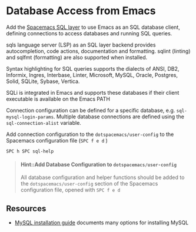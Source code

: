 # Database Access from Emacs

Add the [Spacemacs SQL layer](add-sql-layer-and-lsp.md) to use Emacs as an SQL database client, defining connections to access databases and running SQL queries.

sqls language server (LSP) as an SQL layer backend provides autocompletion, code actions, documentation and formatting.  sqlint (linting) and sqlfmt (formatting) are also supported when installed.

Syntax highlighting for SQL queries supports the dialects of ANSI, DB2, Informix, Ingres, Interbase, Linter, Microsoft, MySQL, Oracle, Postgres, Solid, SQLite, Sybase, Vertica.

SQLi is integrated in Emacs and supports these databases if their client executable is available on the Emacs PATH

Connection configuration can be defined for a specific database, e.g.  `sql-mysql-login-params`.  Multiple database connections are defined using the `sql-connection-alist` variable.

Add connection configuration to the `dotspacemacs/user-config` to the Spacemacs configuration file (`SPC f e d` )

`SPC h SPC sql-help`

> #### Hint::Add Database Configuration to `dotspacemacs/user-config`
> All database configuration and helper functions should be added to the `dotspacemacs/user-config` section of the Spacemacs configuration file, opened with `SPC f e d`

## Resources

* [MySQL installation guide](https://dev.mysql.com/doc/mysql-installation-excerpt/8.0/en/) documents many options for installing MySQL
